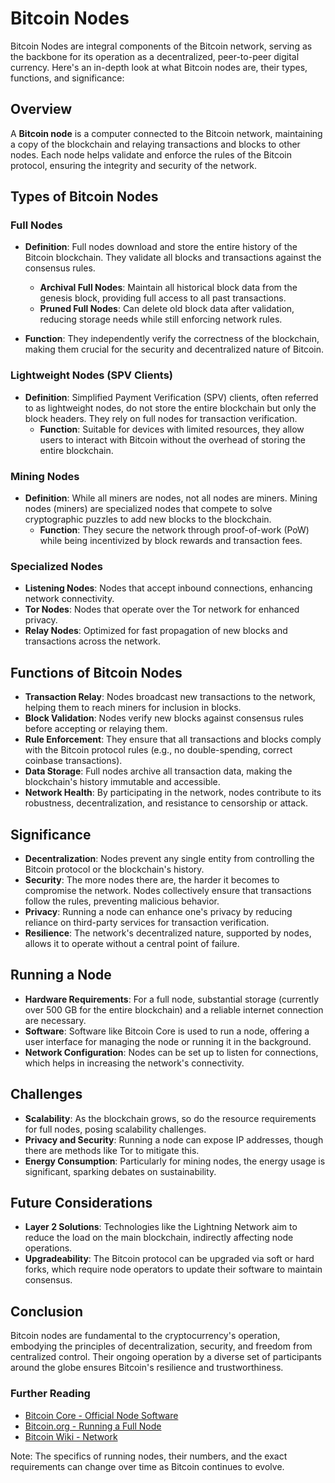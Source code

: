 # Bitcoin Nodes

Bitcoin Nodes are integral components of the Bitcoin network, serving as the backbone for its operation as a decentralized, peer-to-peer digital currency. Here's an in-depth look at what Bitcoin nodes are, their types, functions, and significance:

## Overview

A **Bitcoin node** is a computer connected to the Bitcoin network, maintaining a copy of the blockchain and relaying transactions and blocks to other nodes. Each node helps validate and enforce the rules of the Bitcoin protocol, ensuring the integrity and security of the network.

## Types of Bitcoin Nodes

### Full Nodes

- **Definition**: Full nodes download and store the entire history of the Bitcoin blockchain. They validate all blocks and transactions against the consensus rules.
  - **Archival Full Nodes**: Maintain all historical block data from the genesis block, providing full access to all past transactions.
  - **Pruned Full Nodes**: Can delete old block data after validation, reducing storage needs while still enforcing network rules.

- **Function**: They independently verify the correctness of the blockchain, making them crucial for the security and decentralized nature of Bitcoin.

### Lightweight Nodes (SPV Clients)

- **Definition**: Simplified Payment Verification (SPV) clients, often referred to as lightweight nodes, do not store the entire blockchain but only the block headers. They rely on full nodes for transaction verification.
  - **Function**: Suitable for devices with limited resources, they allow users to interact with Bitcoin without the overhead of storing the entire blockchain.

### Mining Nodes

- **Definition**: While all miners are nodes, not all nodes are miners. Mining nodes (miners) are specialized nodes that compete to solve cryptographic puzzles to add new blocks to the blockchain.
  - **Function**: They secure the network through proof-of-work (PoW) while being incentivized by block rewards and transaction fees.

### Specialized Nodes

- **Listening Nodes**: Nodes that accept inbound connections, enhancing network connectivity.
- **Tor Nodes**: Nodes that operate over the Tor network for enhanced privacy.
- **Relay Nodes**: Optimized for fast propagation of new blocks and transactions across the network.

## Functions of Bitcoin Nodes

- **Transaction Relay**: Nodes broadcast new transactions to the network, helping them to reach miners for inclusion in blocks.
- **Block Validation**: Nodes verify new blocks against consensus rules before accepting or relaying them.
- **Rule Enforcement**: They ensure that all transactions and blocks comply with the Bitcoin protocol rules (e.g., no double-spending, correct coinbase transactions).
- **Data Storage**: Full nodes archive all transaction data, making the blockchain's history immutable and accessible.
- **Network Health**: By participating in the network, nodes contribute to its robustness, decentralization, and resistance to censorship or attack.

## Significance

- **Decentralization**: Nodes prevent any single entity from controlling the Bitcoin protocol or the blockchain's history.
- **Security**: The more nodes there are, the harder it becomes to compromise the network. Nodes collectively ensure that transactions follow the rules, preventing malicious behavior.
- **Privacy**: Running a node can enhance one's privacy by reducing reliance on third-party services for transaction verification.
- **Resilience**: The network's decentralized nature, supported by nodes, allows it to operate without a central point of failure.

## Running a Node

- **Hardware Requirements**: For a full node, substantial storage (currently over 500 GB for the entire blockchain) and a reliable internet connection are necessary. 
- **Software**: Software like Bitcoin Core is used to run a node, offering a user interface for managing the node or running it in the background.
- **Network Configuration**: Nodes can be set up to listen for connections, which helps in increasing the network's connectivity.

## Challenges

- **Scalability**: As the blockchain grows, so do the resource requirements for full nodes, posing scalability challenges.
- **Privacy and Security**: Running a node can expose IP addresses, though there are methods like Tor to mitigate this.
- **Energy Consumption**: Particularly for mining nodes, the energy usage is significant, sparking debates on sustainability.

## Future Considerations

- **Layer 2 Solutions**: Technologies like the Lightning Network aim to reduce the load on the main blockchain, indirectly affecting node operations.
- **Upgradeability**: The Bitcoin protocol can be upgraded via soft or hard forks, which require node operators to update their software to maintain consensus.

## Conclusion

Bitcoin nodes are fundamental to the cryptocurrency's operation, embodying the principles of decentralization, security, and freedom from centralized control. Their ongoing operation by a diverse set of participants around the globe ensures Bitcoin's resilience and trustworthiness.

### Further Reading

- [Bitcoin Core - Official Node Software](https://bitcoincore.org/)
- [Bitcoin.org - Running a Full Node](https://bitcoin.org/en/full-node)
- [Bitcoin Wiki - Network](https://en.bitcoin.it/wiki/Network)

Note: The specifics of running nodes, their numbers, and the exact requirements can change over time as Bitcoin continues to evolve.